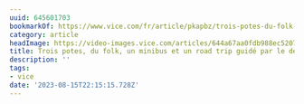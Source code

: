 ```yaml
---
uuid: 645601703
bookmarkOf: https://www.vice.com/fr/article/pkapbz/trois-potes-du-folk-un-minibus-et-un-road-trip-guide-par-le-destin
category: article
headImage: https://video-images.vice.com/articles/644a67aa0fdb988ec5207392/lede/1682597834224-fotoboekannajoel-1027.jpeg?image-resize-opts=Y3JvcD0xeHc6MC44NDI3eGg7MHh3LDAuMDg1NHhoJnJlc2l6ZT0xMjAwOiomcmVzaXplPTEyMDA6Kg
title: Trois potes, du folk, un minibus et un road trip guidé par le destin
description: ''
tags:
- vice
date: '2023-08-15T22:15:15.728Z'
---
```



